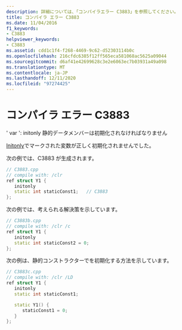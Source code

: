 ```yaml
---
description: 詳細については、「コンパイラエラー C3883」を参照してください。
title: コンパイラ エラー C3883
ms.date: 11/04/2016
f1_keywords:
- C3883
helpviewer_keywords:
- C3883
ms.assetid: cdd1c1f4-f268-4469-9c62-d52303114b0c
ms.openlocfilehash: 216cfdc6385f12ff565eca581068ac5625a09044
ms.sourcegitcommit: d6af41e42699628c3e2e6063ec7b03931a49a098
ms.translationtype: MT
ms.contentlocale: ja-JP
ms.lasthandoff: 12/11/2020
ms.locfileid: "97274425"
---
```

# <a name="compiler-error-c3883"></a>コンパイラ エラー C3883

' var ': initonly 静的データメンバーは初期化されなければなりません

[Initonly](../../dotnet/initonly-cpp-cli.md)でマークされた変数が正しく初期化されませんでした。

次の例では、C3883 が生成されます。

```cpp
// C3883.cpp
// compile with: /clr
ref struct Y1 {
   initonly
   static int staticConst1;   // C3883
};
```

次の例では、考えられる解決策を示しています。

```cpp
// C3883b.cpp
// compile with: /clr /c
ref struct Y1 {
   initonly
   static int staticConst2 = 0;
};
```

次の例は、静的コンストラクターでを初期化する方法を示しています。

```cpp
// C3883c.cpp
// compile with: /clr /LD
ref struct Y1 {
   initonly
   static int staticConst1;

   static Y1() {
      staticConst1 = 0;
   }
};
```

